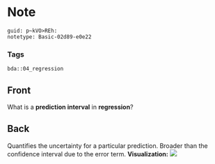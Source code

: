 # Note
```
guid: p~kVO>REh:
notetype: Basic-02d89-e0e22
```

### Tags
```
bda::04_regression
```

## Front
What is a <b>prediction interval</b> in <b>regression</b>?

## Back
Quantifies the uncertainty for a particular prediction. Broader
than the confidence interval due to the error term.
<b>Visualization:</b> <img src="paste-33db1c1f1c5910368f686541a945357eeb588f74.jpg">
